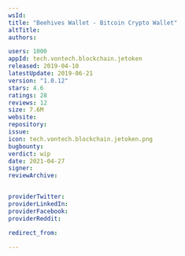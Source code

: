 ```yaml
---
wsId: 
title: "Beehives Wallet - Bitcoin Crypto Wallet"
altTitle: 
authors:

users: 1000
appId: tech.vontech.blockchain.jetoken
released: 2019-04-10
latestUpdate: 2019-06-21
version: "1.0.12"
stars: 4.6
ratings: 28
reviews: 12
size: 7.6M
website: 
repository: 
issue: 
icon: tech.vontech.blockchain.jetoken.png
bugbounty: 
verdict: wip
date: 2021-04-27
signer: 
reviewArchive:


providerTwitter: 
providerLinkedIn: 
providerFacebook: 
providerReddit: 

redirect_from:

---
```



